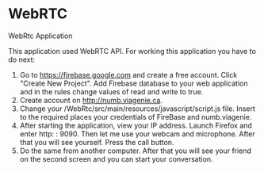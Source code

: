 # WebRTC
WebRtc Application

This application used WebRTC API. For working this application you have to do next:
1. Go to https://firebase.google.com and create a free account. Click "Create New Project". 
Add Firebase database to your web application and in the rules change values of read and write to true.
2. Create account on http://numb.viagenie.ca.
3. Change your /WebRtc/src/main/resources/javascript/script.js file. Insert to the required places your 
credentials of FireBase and numb.viagenie.
4. After starting the application, view your IP address. Launch Firefox and enter http: <ip address>: 9090.
Then let me use your webcam and microphone. After that you will see yourself. Press the call button.
5. Do the same from another computer. After that you will see your friend on the second screen and
you can start your conversation.



